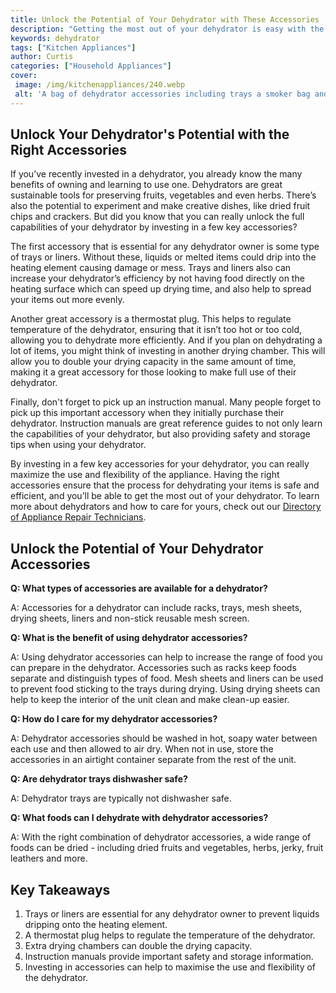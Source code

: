 ```yaml
---
title: Unlock the Potential of Your Dehydrator with These Accessories
description: "Getting the most out of your dehydrator is easy with the right accessories Learn how to make the most of your appliance with our helpful list of must-have accessories"
keywords: dehydrator
tags: ["Kitchen Appliances"]
author: Curtis
categories: ["Household Appliances"]
cover: 
 image: /img/kitchenappliances/240.webp
 alt: 'A bag of dehydrator accessories including trays a smoker bag and sheet liners'
---
```

## Unlock Your Dehydrator's Potential with the Right Accessories

If you’ve recently invested in a dehydrator, you already know the many benefits of owning and learning to use one. Dehydrators are great sustainable tools for preserving fruits, vegetables and even herbs. There’s also the potential to experiment and make creative dishes, like dried fruit chips and crackers. But did you know that you can really unlock the full capabilities of your dehydrator by investing in a few key accessories? 

The first accessory that is essential for any dehydrator owner is some type of trays or liners. Without these, liquids or melted items could drip into the heating element causing damage or mess. Trays and liners also can increase your dehydrator’s efficiency by not having food directly on the heating surface which can speed up drying time, and also help to spread your items out more evenly. 

Another great accessory is a thermostat plug. This helps to regulate temperature of the dehydrator, ensuring that it isn’t too hot or too cold, allowing you to dehydrate more efficiently. And if you plan on dehydrating a lot of items, you might think of investing in another drying chamber. This will allow you to double your drying capacity in the same amount of time, making it a great accessory for those looking to make full use of their dehydrator. 

Finally, don't forget to pick up an instruction manual. Many people forget to pick up this important accessory when they initially purchase their dehydrator. Instruction manuals are great reference guides to not only learn the capabilities of your dehydrator, but also providing safety and storage tips when using your dehydrator. 

By investing in a few key accessories for your dehydrator, you can really maximize the use and flexibility of the appliance. Having the right accessories ensure that the process for dehydrating your items is safe and efficient, and you’ll be able to get the most out of your dehydrator. To learn more about dehydrators and how to care for yours, check out our [Directory of Appliance Repair Technicians](./pages/appliance-repair-technicians).

## Unlock the Potential of Your Dehydrator Accessories

**Q: What types of accessories are available for a dehydrator?**

A: Accessories for a dehydrator can include racks, trays, mesh sheets, drying sheets, liners and non-stick reusable mesh screen.

**Q: What is the benefit of using dehydrator accessories?**

A: Using dehydrator accessories can help to increase the range of food you can prepare in the dehydrator. Accessories such as racks keep foods separate and distinguish types of food. Mesh sheets and liners can be used to prevent food sticking to the trays during drying. Using drying sheets can help to keep the interior of the unit clean and make clean-up easier. 

**Q: How do I care for my dehydrator accessories?**

A: Dehydrator accessories should be washed in hot, soapy water between each use and then allowed to air dry. When not in use, store the accessories in an airtight container separate from the rest of the unit. 

**Q: Are dehydrator trays dishwasher safe?**

A: Dehydrator trays are typically not dishwasher safe.

**Q: What foods can I dehydrate with dehydrator accessories?**

A: With the right combination of dehydrator accessories, a wide range of foods can be dried - including dried fruits and vegetables, herbs, jerky, fruit leathers and more.

## Key Takeaways 

1. Trays or liners are essential for any dehydrator owner to prevent liquids dripping onto the heating element. 
2. A thermostat plug helps to regulate the temperature of the dehydrator. 
3. Extra drying chambers can double the drying capacity. 
4. Instruction manuals provide important safety and storage information. 
5. Investing in accessories can help to maximise the use and flexibility of the dehydrator.
